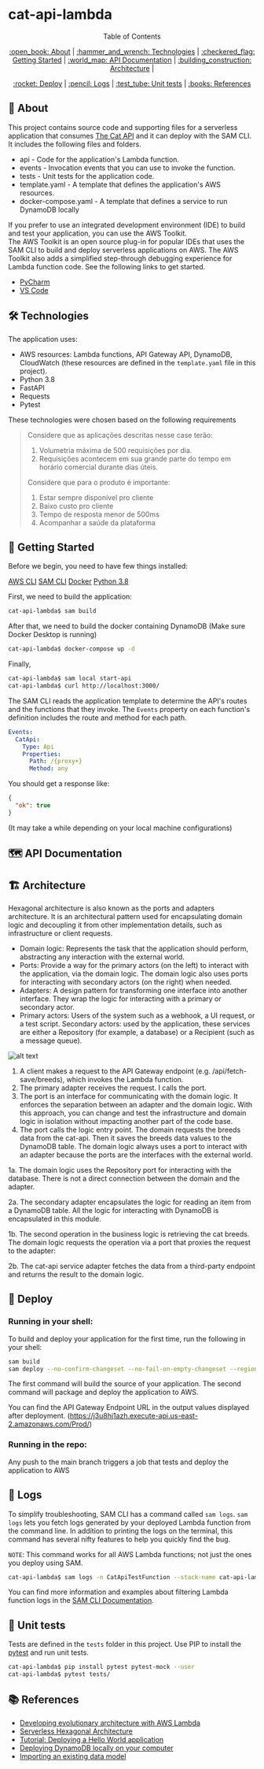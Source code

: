 # cat-api-lambda

<p align="center">
  <p align="center">Table of Contents</p>
  <p align="center">
    <a href="#open_book-about">:open_book: About</a> |
    <a href="#hammer_and_wrench-technologies">:hammer_and_wrench: Technologies</a> | 
    <a href="#checkered_flag-getting-started">:checkered_flag: Getting Started</a> | 
    <a href="#world_map-api-documentation">:world_map: API Documentation</a> | 
    <a href="#building_construction-architecture">:building_construction: Architecture</a> |
  </p>
  <p align="center"> 
    <a href="#rocket-deploy">:rocket: Deploy</a> |
    <a href="#pencil-logs">:pencil: Logs</a> |
    <a href="#test_tube-unit-tests">:test_tube: Unit tests</a> |
    <a href="#books-references">:books: References</a>
  </p>
</p>

## :open_book: About

This project contains source code and supporting files for a serverless application that consumes [The Cat API](https://thecatapi.com/) and it can deploy with the SAM CLI. It includes the following files and folders.

- api - Code for the application's Lambda function.
- events - Invocation events that you can use to invoke the function.
- tests - Unit tests for the application code.
- template.yaml - A template that defines the application's AWS resources.
- docker-compose.yaml - A template that defines a service to run DynamoDB locally

If you prefer to use an integrated development environment (IDE) to build and test your application, you can use the AWS Toolkit.  
The AWS Toolkit is an open source plug-in for popular IDEs that uses the SAM CLI to build and deploy serverless applications on AWS. The AWS Toolkit also adds a simplified step-through debugging experience for Lambda function code. See the following links to get started.

- [PyCharm](https://docs.aws.amazon.com/toolkit-for-jetbrains/latest/userguide/welcome.html)
- [VS Code](https://docs.aws.amazon.com/toolkit-for-vscode/latest/userguide/welcome.html)

## :hammer_and_wrench: Technologies

The application uses:

- AWS resources: Lambda functions, API Gateway API, DynamoDB, CloudWatch (these resources are defined in the `template.yaml` file in this project).
- Python 3.8
- FastAPI
- Requests
- Pytest

These technologies were chosen based on the following requirements

> Considere que as aplicações descritas nesse case terão:
>
> 1. Volumetria máxima de 500 requisições por dia.
> 2. Requisições acontecem em sua grande parte do tempo em horário comercial durante dias úteis.
>
> Considere que para o produto é importante:
>
> 1.  Estar sempre disponível pro cliente
> 2.  Baixo custo pro cliente
> 3.  Tempo de resposta menor de 500ms
> 4.  Acompanhar a saúde da plataforma

## :checkered_flag: Getting Started

Before we begin, you need to have few things installed:

[AWS CLI](https://aws.amazon.com/cli/)
[SAM CLI](https://docs.aws.amazon.com/serverless-application-model/latest/developerguide/serverless-sam-cli-install.html)
[Docker](https://hub.docker.com/search/?type=edition&offering=community)
[Python 3.8](https://www.python.org/downloads/release/python-3815/)

First, we need to build the application:

```bash
cat-api-lambda$ sam build
```

After that, we need to build the docker containing DynamoDB (Make sure Docker Desktop is running)

```bash
cat-api-lambda$ docker-compose up -d
```

Finally,

```bash
cat-api-lambda$ sam local start-api
cat-api-lambda$ curl http://localhost:3000/
```

The SAM CLI reads the application template to determine the API's routes and the functions that they invoke. The `Events` property on each function's definition includes the route and method for each path.

```yaml
Events:
  CatApi:
    Type: Api
    Properties:
      Path: /{proxy+}
      Method: any
```

You should get a response like:

```json
{
  "ok": true
}
```

(It may take a while depending on your local machine configurations)

## :world_map: API Documentation

## :building_construction: Architecture

Hexagonal architecture is also known as the ports and adapters architecture. It is an architectural pattern used for encapsulating domain logic and decoupling it from other implementation details, such as infrastructure or client requests.

- Domain logic: Represents the task that the application should perform, abstracting any interaction with the external world.
- Ports: Provide a way for the primary actors (on the left) to interact with the application, via the domain logic. The domain logic also uses ports for interacting with secondary actors (on the right) when needed.
- Adapters: A design pattern for transforming one interface into another interface. They wrap the logic for interacting with a primary or secondary actor.
- Primary actors: Users of the system such as a webhook, a UI request, or a test script. Secondary actors: used by the application, these services are either a Repository (for example, a database) or a Recipient (such as a message queue).

![alt text](hex-arc.png)

1. A client makes a request to the API Gateway endpoint (e.g. /api/fetch-save/breeds), which invokes the Lambda function.
2. The primary adapter receives the request. I calls the port.
3. The port is an interface for communicating with the domain logic. It enforces the separation between an adapter and the domain logic. With this approach, you can change and test the infrastructure and domain logic in isolation without impacting another part of the code base.
4. The port calls the logic entry point. The domain requests the breeds data from the cat-api. Then it saves the breeds data values to the DynamoDB table. The domain logic always uses a port to interact with an adapter because the ports are the interfaces with the external world.

1a. The domain logic uses the Repository port for interacting with the database. There is not a direct connection between the domain and the adapter.

2a. The secondary adapter encapsulates the logic for reading an item from a DynamoDB table. All the logic for interacting with DynamoDB is encapsulated in this module.

1b. The second operation in the business logic is retrieving the cat breeds. The domain logic requests the operation via a port that proxies the request to the adapter:

2b. The cat-api service adapter fetches the data from a third-party endpoint and returns the result to the domain logic.

## :rocket: Deploy

### Running in your shell:

To build and deploy your application for the first time, run the following in your shell:

```bash
sam build
sam deploy --no-confirm-changeset --no-fail-on-empty-changeset --region us-east-2 --stack-name cat-api-lambda --resolve-s3 --capabilities CAPABILITY_IAM
```

The first command will build the source of your application. The second command will package and deploy the application to AWS.

You can find the API Gateway Endpoint URL in the output values displayed after deployment.
(https://j3u8hj1azh.execute-api.us-east-2.amazonaws.com/Prod/)

### Running in the repo:

Any push to the main branch triggers a job that tests and deploy the application to AWS

## :pencil: Logs

To simplify troubleshooting, SAM CLI has a command called `sam logs`. `sam logs` lets you fetch logs generated by your deployed Lambda function from the command line. In addition to printing the logs on the terminal, this command has several nifty features to help you quickly find the bug.

`NOTE`: This command works for all AWS Lambda functions; not just the ones you deploy using SAM.

```bash
cat-api-lambda$ sam logs -n CatApiTestFunction --stack-name cat-api-lambda --tail
```

You can find more information and examples about filtering Lambda function logs in the [SAM CLI Documentation](https://docs.aws.amazon.com/serverless-application-model/latest/developerguide/serverless-sam-cli-logging.html).

## :test_tube: Unit tests

Tests are defined in the `tests` folder in this project. Use PIP to install the [pytest](https://docs.pytest.org/en/latest/) and run unit tests.

```bash
cat-api-lambda$ pip install pytest pytest-mock --user
cat-api-lambda$ pytest tests/
```

## :books: References

- [Developing evolutionary architecture with AWS Lambda](https://aws.amazon.com/blogs/compute/developing-evolutionary-architecture-with-aws-lambda/)
- [Serverless Hexagonal Architecture](https://muthuveerappan-v.medium.com/serverless-hexagonal-architecture-python-79eb05477a09)
- [Tutorial: Deploying a Hello World application](https://docs.aws.amazon.com/serverless-application-model/latest/developerguide/serverless-getting-started-hello-world.html)
- [Deploying DynamoDB locally on your computer](https://docs.aws.amazon.com/amazondynamodb/latest/developerguide/DynamoDBLocal.DownloadingAndRunning.html)
- [Importing an existing data model](https://docs.aws.amazon.com/amazondynamodb/latest/developerguide/workbench.Modeler.ImportExisting.html)
